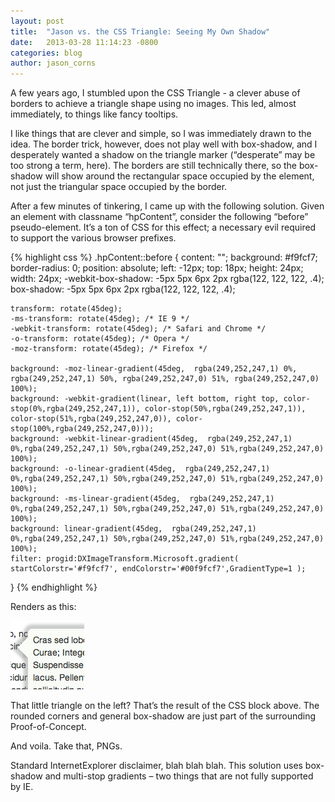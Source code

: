 ```yaml
---
layout: post
title:  "Jason vs. the CSS Triangle: Seeing My Own Shadow"
date:   2013-03-28 11:14:23 -0800
categories: blog
author: jason_corns
---
```


A few years ago, I stumbled upon the CSS Triangle - a clever abuse of borders to achieve a triangle shape using no images.<!--more-->  This led, almost immediately, to things like fancy tooltips.

I like things that are clever and simple, so I was immediately drawn to the idea.  The border trick, however, does not play well with box-shadow, and I desperately wanted a shadow on the triangle marker (“desperate” may be too strong a term, here). The borders are still technically there, so the box-shadow will show around the rectangular space occupied by the element, not just the triangular space occupied by the border.

After a few minutes of tinkering, I came up with the following solution.  Given an element with classname “hpContent”, consider the following “before” pseudo-element.  It’s a ton of CSS for this effect; a necessary evil required to support the various browser prefixes.

{% highlight css %}
.hpContent::before {
    content: "";
    background: #f9fcf7;
    border-radius: 0;
    position:  absolute;
    left: -12px;
    top:  18px;
    height: 24px;
    width: 24px;
    -webkit-box-shadow:  -5px 5px 6px 2px rgba(122, 122, 122, .4);
    box-shadow:  -5px 5px 6px 2px rgba(122, 122, 122, .4);

    transform: rotate(45deg);
    -ms-transform: rotate(45deg); /* IE 9 */
    -webkit-transform: rotate(45deg); /* Safari and Chrome */
    -o-transform: rotate(45deg); /* Opera */
    -moz-transform: rotate(45deg); /* Firefox */

    background: -moz-linear-gradient(45deg,  rgba(249,252,247,1) 0%, rgba(249,252,247,1) 50%, rgba(249,252,247,0) 51%, rgba(249,252,247,0) 100%);
    background: -webkit-gradient(linear, left bottom, right top, color-stop(0%,rgba(249,252,247,1)), color-stop(50%,rgba(249,252,247,1)), color-stop(51%,rgba(249,252,247,0)), color-stop(100%,rgba(249,252,247,0)));
    background: -webkit-linear-gradient(45deg,  rgba(249,252,247,1) 0%,rgba(249,252,247,1) 50%,rgba(249,252,247,0) 51%,rgba(249,252,247,0) 100%);
    background: -o-linear-gradient(45deg,  rgba(249,252,247,1) 0%,rgba(249,252,247,1) 50%,rgba(249,252,247,0) 51%,rgba(249,252,247,0) 100%);
    background: -ms-linear-gradient(45deg,  rgba(249,252,247,1) 0%,rgba(249,252,247,1) 50%,rgba(249,252,247,0) 51%,rgba(249,252,247,0) 100%);
    background: linear-gradient(45deg,  rgba(249,252,247,1) 0%,rgba(249,252,247,1) 50%,rgba(249,252,247,0) 51%,rgba(249,252,247,0) 100%);
    filter: progid:DXImageTransform.Microsoft.gradient( startColorstr='#f9fcf7', endColorstr='#00f9fcf7',GradientType=1 );

}
{% endhighlight %}

Renders as this:

![alt text](/img/css-corner-full-width.png "CSS corner with drop-shadow")





That little triangle on the left?  That’s the result of the CSS block above.  The rounded corners and general box-shadow are just part of the surrounding Proof-of-Concept.

And voila.  Take that, PNGs.

Standard InternetExplorer disclaimer, blah blah blah.  This solution uses box-shadow and multi-stop gradients – two things that are not fully supported by IE.
